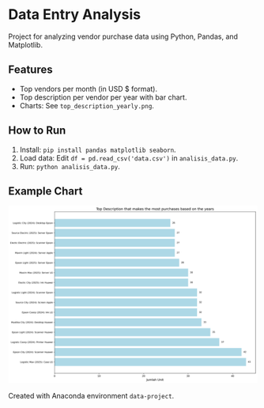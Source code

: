 # Data Entry Analysis

Project for analyzing vendor purchase data using Python, Pandas, and Matplotlib.

## Features
- Top vendors per month (in USD $ format).
- Top description per vendor per year with bar chart.
- Charts: See `top_description_yearly.png`.

## How to Run
1. Install: `pip install pandas matplotlib seaborn`.
2. Load data: Edit `df = pd.read_csv('data.csv')` in `analisis_data.py`.
3. Run: `python analisis_data.py`.

## Example Chart
![Top Description](top_description_yearly.png)

Created with Anaconda environment `data-project`.
